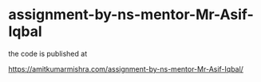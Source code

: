 # assignment-by-ns-mentor-Mr-Asif-Iqbal


the code is published at 

https://amitkumarmishra.com/assignment-by-ns-mentor-Mr-Asif-Iqbal/
